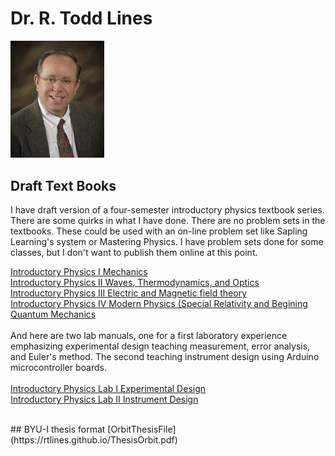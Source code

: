 
# Dr. R. Todd Lines  
<img src="RTLsmall.jpg" alt="photo" width="150"/>

## Draft Text Books
I have draft version of a four-semester introductory physics textbook series.  There are some quirks in what I have done. There are no problem sets in the textbooks.  These could be used with an on-line problem set like Sapling Learning's system or Mastering Physics.  I have problem sets done for some classes, but I don't want to publish them online at this point.

[Introductory Physics I Mechanics](https://rtlines.github.io/PH121_Text_Book_0.31071.pdf)
<br />
[Introductory Physics II Waves, Thermodynamics, and Optics](https://rtlines.github.io/ph123_text_book.v0.52.pdf)
<br />
[Introductory Physics III Electric and Magnetic field theory](https://rtlines.github.io/Lecture_Notes_PH-220.pdf)
<br />
[Introductory Physics IV Modern Physics (Special Relativity and Begining Quantum Mechanics](https://rtlines.github.io/lecture_notesph279.pdf)
<br /><br />
And here are two lab manuals, one for a first laboratory experience emphasizing experimental design teaching measurement, error analysis, and Euler's method. The second teaching instrument design using Arduino microcontroller boards.<br /><br />
[Introductory Physics Lab I Experimental Design](https://rtlines.github.io/ph150_lab_manual.pdf)<br />
[Introductory Physics Lab II Instrument Design](https://rtlines.github.io/ph250_lab_manual_v13_arduino_0.622.pdf)<br />



<br />
## BYU-I thesis format
[OrbitThesisFile](https://rtlines.github.io/ThesisOrbit.pdf)

<br /><br />




